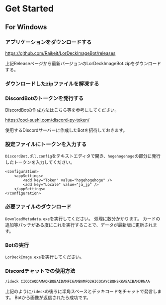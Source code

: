 # Get Started

## For Windows

### アプリケーションをダウンロードする

https://github.com/Raikeit/LorDeckImageBot/releases

上記Releaseページから最新バージョンのLorDeckImageBot.zipをダウンロードする。

### ダウンロードしたzipファイルを解凍する

### DiscordBotのトークンを発行する

DiscordBotの作成方法はこちら等を参考にしてください。

https://cod-sushi.com/discord-py-token/

使用するDiscordサーバーに作成したBotを招待しておきます。

### 設定ファイルにトークンを入力する

`DiscordBot.dll.config`をテキストエディタで開き、`hogehogehoge`の部分に発行したトークンを入力してください。

```
<configuration>
	<appSettings>
		<add key="Token" value="hogehogehoge" />
		<add key="Locale" value="ja_jp" />
	</appSettings>
</configuration>
```

### 必要ファイルのダウンロード

`DownloadMetadata.exe`を実行してください。
処理に数分かかります。
カードの追加等パッチがある度にこれを実行することで、データが最新版に更新されます。

### Botの実行

`LorDeckImage.exe`を実行してください。

### Discordチャットでの使用方法

`/ideck CICQCAQDAMAQKBQBAIDAMFI6AMBAMFQ2HICQCAYCBQHSKKABAIBAMJRNAA`

上記のように`/ideck`の後ろに半角スペースとデッキコードをチャットで発言します。
Botから画像が返信されたら成功です。